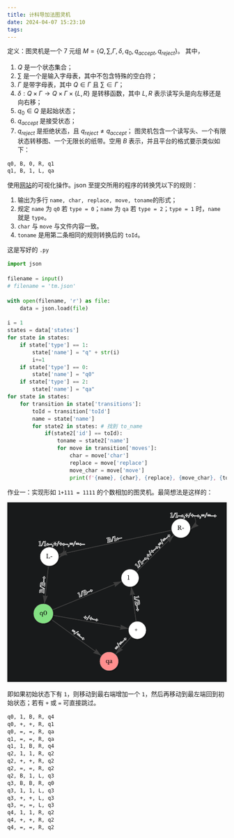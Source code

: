 ```yaml
---
title: 计科导加法图灵机
date: 2024-04-07 15:23:10
tags:
---
```

定义：图灵机是一个 7 元组 $M = \{Q, \sum , \Gamma, \delta, q_0, q_{accept}, q_{reject}\}$。
其中，
1. $Q$ 是一个状态集合；
2. $\sum$ 是一个是输入字母表，其中不包含特殊的空白符；
3. $\Gamma$ 是带字母表，其中 $Q \in \Gamma$ 且 $\sum \in \Gamma$；
4. $\delta: Q \times \Gamma \to Q \times \Gamma \times \{L, R\}$ 是转移函数，其中 $L,R$ 表示读写头是向左移还是向右移；
5. $q_0 \in Q$ 是起始状态；
6. $q_{accept}$ 是接受状态；
7. $q_{reject}$ 是拒绝状态，且 $q_{reject}\neq q_{accept}$；
图灵机包含一个读写头、一个有限状态转移图、一个无限长的纸带。空用 $B$ 表示，并且平台的格式要示类似如下：

```txt
q0, B, 0, R, q1
q1, B, 1, L, qa
```

使用[网站](https://ecui.gitee.io/automata-playground/tm)的可视化操作。json 至提交所用的程序的转换凭以下的规则：
1. 输出为多行 `name, char, replace, move, toname`的形式；
2. 规定 `name` 为 `q0` 若 `type = 0`；`name` 为 `qa` 若 `type = 2`；`type = 1` 时，`name` 就是 `type`。
3. `char` 与 `move` 与文件内容一致。
4. `toname` 是用第二条相同的规则转换后的 `toId`。

这是写好的 `.py`
```python
import json

filename = input()
# filename = 'tm.json'

with open(filename, 'r') as file:
    data = json.load(file)

i = 1
states = data['states']
for state in states:
    if state['type'] == 1:
        state['name'] = "q" + str(i)
        i+=1
    if state['type'] == 0:
        state['name'] = "q0"
    if state['type'] == 2:
        state['name'] = "qa"
for state in states:
    for transition in state['transitions']:
        toId = transition['toId']
        name = state['name']
        for state2 in states: # 找到 to_name
            if(state2['id'] == toId):
                toname = state2['name']
                for move in transition['moves']:
                    char = move['char']
                    replace = move['replace']
                    move_char = move['move']
                    print(f'{name}, {char}, {replace}, {move_char}, {toname}')
```

作业一：实现形如 `1+111 = 1111` 的个数相加的图灵机。最简想法是这样的：

![1712485291967](image/计科导加法图灵机/1712485291967.png)

即如果初始状态下有 `1`，则移动到最右端增加一个 `1`，然后再移动到最左端回到初始状态；若有 `+` 或 `=` 可直接跳过。

```txt
q0, 1, B, R, q4
q0, +, +, R, q1
q0, =, =, R, qa
q1, =, =, R, qa
q1, 1, B, R, q4
q2, 1, 1, R, q2
q2, +, +, R, q2
q2, =, =, R, q2
q2, B, 1, L, q3
q3, B, B, R, q0
q3, 1, 1, L, q3
q3, +, +, L, q3
q3, =, =, L, q3
q4, 1, 1, R, q2
q4, +, +, R, q2
q4, =, =, R, q2
```